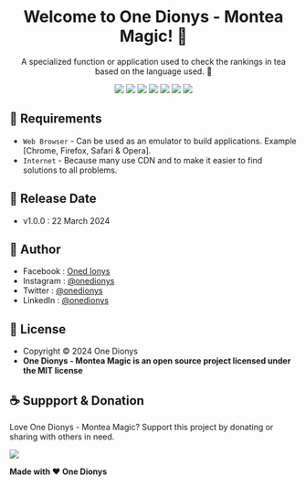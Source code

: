 <h1 align="center">Welcome to One Dionys - Montea Magic! 👋 </h1>

<p align="center">A specialized function or application used to check the rankings in tea based on the language used. 💖 </p>

<p align="center">
<img src="https://img.shields.io/github/contributors/onedionys/onedionys-montea-magic?style=flat-square">
<img src="https://img.shields.io/github/issues/onedionys/onedionys-montea-magic?style=flat-square">
<img src="https://img.shields.io/github/stars/onedionys/onedionys-montea-magic?style=flat-square"> 
<img src="https://img.shields.io/github/forks/onedionys/onedionys-montea-magic?style=flat-square">
<img src="https://img.shields.io/github/last-commit/onedionys/onedionys-montea-magic.svg?style=flat-square">
<img src="https://img.shields.io/github/languages/code-size/onedionys/onedionys-montea-magic?style=flat-square">
<img src="https://img.shields.io/github/license/onedionys/onedionys-montea-magic?style=flat-square">
</p>

## 💾 Requirements

* `Web Browser` - Can be used as an emulator to build applications. Example [Chrome, Firefox, Safari & Opera].
* `Internet` - Because many use CDN and to make it easier to find solutions to all problems.

## 📆 Release Date

* v1.0.0 : 22 March 2024

## 🧑 Author

* Facebook : <a href="https://www.facebook.com/theonedionys"> Oned Ionys</a>
* Instagram : <a href="https://www.instagram.com/onedionys/"> @onedionys</a>
* Twitter : <a href="https://twitter.com/onedionys"> @onedionys</a>
* LinkedIn :  <a href="https://www.linkedin.com/in/onedionys/"> @onedionys</a>

## 📝 License

* Copyright © 2024 One Dionys
* **One Dionys - Montea Magic is an open source project licensed under the MIT license**

## ☕️ Suppport & Donation

Love One Dionys - Montea Magic? Support this project by donating or sharing with others in need.

<a href="https://www.buymeacoffee.com/onedionys"><img src="https://img.shields.io/badge/Buy_Me_A_Coffee-FFDD00?style=for-the-badge&logo=buy-me-a-coffee&logoColor=black"/> </a>

**Made with ❤️ One Dionys**
